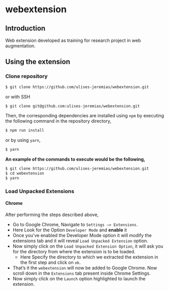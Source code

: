 # webextension

## Introduction

Web extension developed as training for research project in web augmentation.

## Using the extension

### Clone repository

```bash
$ git clone https://github.com/ulises-jeremias/webextension.git
```

or with SSH

```bash
$ git clone git@github.com:ulises-jeremias/webextension.git
```

Then, the corresponding dependencies are installed using `npm` by executing the
following command in the repository directory,

```bash
$ npm run install
```

or by using `yarn`,

```bash
$ yarn
```

**An example of the commands to execute would be the following,**

```bash
$ git clone https://github.com/ulises-jeremias/webextension.git
$ cd webextension
$ yarn
```

### Load Unpacked Extensions

#### Chrome

After performing the steps described above,

-   Go to Google Chrome, Navigate to `Settings –> Extensions`.
-   Here Look for the Option `Developer Mode` and **enable** it
-   Once you’ve enabled the Developer Mode option it will modify the extensions
    tab and  it will reveal `Load Unpacked Extension` option.
-   Now simply click on the `Load Unpacked Extension Option`, it will ask you
    for the directory from where the extension is to be loaded.
    -   Here Specify the directory to which we extracted the extension in the
        first step and click on `ok`.
-   That’s it the `webextension` will now be added to Google Chrome.
    Now scroll down in the `Extensions` tab present inside Chrome Settings.
-   Now simply click on the `Launch` option highlighted to launch the extension.
